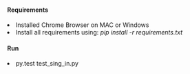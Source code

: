 <h4>Requirements</h4>

<li>Installed Chrome Browser on MAC or Windows</li>
<li>Install all requirements using: <i>pip install -r requirements.txt</i></li>

<h4>Run</h4>
<li> py.test test_sing_in.py</li>